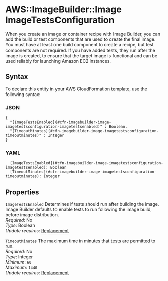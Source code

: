 # AWS::ImageBuilder::Image ImageTestsConfiguration<a name="aws-properties-imagebuilder-image-imagetestsconfiguration"></a>

When you create an image or container recipe with Image Builder, you can add the build or test components that are used to create the final image\. You must have at least one build component to create a recipe, but test components are not required\. If you have added tests, they run after the image is created, to ensure that the target image is functional and can be used reliably for launching Amazon EC2 instances\.

## Syntax<a name="aws-properties-imagebuilder-image-imagetestsconfiguration-syntax"></a>

To declare this entity in your AWS CloudFormation template, use the following syntax:

### JSON<a name="aws-properties-imagebuilder-image-imagetestsconfiguration-syntax.json"></a>

```
{
  "[ImageTestsEnabled](#cfn-imagebuilder-image-imagetestsconfiguration-imagetestsenabled)" : Boolean,
  "[TimeoutMinutes](#cfn-imagebuilder-image-imagetestsconfiguration-timeoutminutes)" : Integer
}
```

### YAML<a name="aws-properties-imagebuilder-image-imagetestsconfiguration-syntax.yaml"></a>

```
  [ImageTestsEnabled](#cfn-imagebuilder-image-imagetestsconfiguration-imagetestsenabled): Boolean
  [TimeoutMinutes](#cfn-imagebuilder-image-imagetestsconfiguration-timeoutminutes): Integer
```

## Properties<a name="aws-properties-imagebuilder-image-imagetestsconfiguration-properties"></a>

`ImageTestsEnabled`  <a name="cfn-imagebuilder-image-imagetestsconfiguration-imagetestsenabled"></a>
Determines if tests should run after building the image\. Image Builder defaults to enable tests to run following the image build, before image distribution\.  
*Required*: No  
*Type*: Boolean  
*Update requires*: [Replacement](https://docs.aws.amazon.com/AWSCloudFormation/latest/UserGuide/using-cfn-updating-stacks-update-behaviors.html#update-replacement)

`TimeoutMinutes`  <a name="cfn-imagebuilder-image-imagetestsconfiguration-timeoutminutes"></a>
The maximum time in minutes that tests are permitted to run\.  
*Required*: No  
*Type*: Integer  
*Minimum*: `60`  
*Maximum*: `1440`  
*Update requires*: [Replacement](https://docs.aws.amazon.com/AWSCloudFormation/latest/UserGuide/using-cfn-updating-stacks-update-behaviors.html#update-replacement)